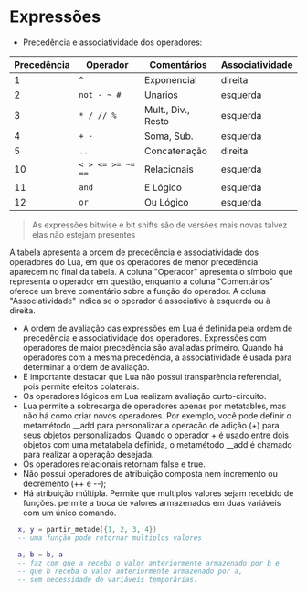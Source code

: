 # Expressões
- Precedência e associatividade dos operadores:

| Precedência | Operador | Comentários | Associatividade |
| ----------- | ---------- | -------------------- | --------------- |
| 1 | `^` | Exponencial | direita |
| 2 | `not - ~ #` | Unarios | esquerda |
| 3 | `* / // %` | Mult., Div., Resto | esquerda |
| 4 | `+ -` | Soma, Sub. | esquerda |
| 5 | `..` | Concatenação | direita |
|10 | `< > <= >= ~= ==` | Relacionais | esquerda |
|11 | `and` | E Lógico | esquerda |
|12 | `or` | Ou Lógico | esquerda |

> As expressões bitwise e bit shifts são de versões mais novas talvez elas não estejam presentes

A tabela apresenta a ordem de precedência e associatividade dos operadores do Lua, em que os operadores de menor precedência aparecem no final da tabela. 
A coluna "Operador" apresenta o símbolo que representa o operador em questão, enquanto a coluna "Comentários" oferece um breve comentário sobre a função do operador. 
A coluna "Associatividade" indica se o operador é associativo à esquerda ou à direita.

- A ordem de avaliação das expressões em Lua é definida pela ordem de precedência e associatividade dos operadores. Expressões com operadores de maior precedência são avaliadas primeiro. Quando há operadores com a mesma precedência, a associatividade é usada para determinar a ordem de avaliação.
- É importante destacar que Lua não possui transparência referencial, pois permite efeitos colaterais. 
- Os operadores lógicos em Lua realizam avaliação curto-circuito.
- Lua permite a sobrecarga de operadores apenas por metatables, mas não há como criar novos operadores.
Por exemplo, você pode definir o metamétodo __add para personalizar a operação de adição (+) para seus objetos personalizados. Quando o operador + é usado entre dois objetos com uma metatabela definida, o metamétodo __add é chamado para realizar a operação desejada.
- Os operadores relacionais retornam false e true.
- Não possui operadores de atribuição composta nem incremento ou decremento (++ e --);
- Há atribuição múltipla. Permite que multiplos valores sejam recebido de funções. permite a troca de valores armazenados em duas variáveis com um único comando.
```lua
  x, y = partir_metade({1, 2, 3, 4})
  -- uma função pode retornar multiplos valores

  a, b = b, a
  -- faz com que a receba o valor anteriormente armazenado por b e 
  -- que b receba o valor anteriormente armazenado por a, 
  -- sem necessidade de variáveis temporárias.
```
